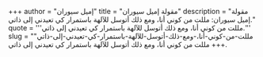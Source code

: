 +++
author = "إميل سيوران"
title = "مقولة إميل سيوران"
description = "مقولة إميل سيوران: مللت من كوني أنا، ومع ذلك أتوسل للآلهة باستمرار كي تعيدني إلى ذاتي."
quote = '''مللت من كوني أنا، ومع ذلك أتوسل للآلهة باستمرار كي تعيدني إلى ذاتي.'''
slug = "مللت-من-كوني-أنا،-ومع-ذلك-أتوسل-للآلهة-باستمرار-كي-تعيدني-إلى-ذاتي"
+++
مللت من كوني أنا، ومع ذلك أتوسل للآلهة باستمرار كي تعيدني إلى ذاتي.
